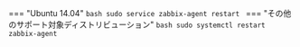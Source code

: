 === "Ubuntu 14.04"
    ```bash
    sudo service zabbix-agent restart
    ```
=== "その他のサポート対象ディストリビューション"
    ```bash
    sudo systemctl restart zabbix-agent
    ```